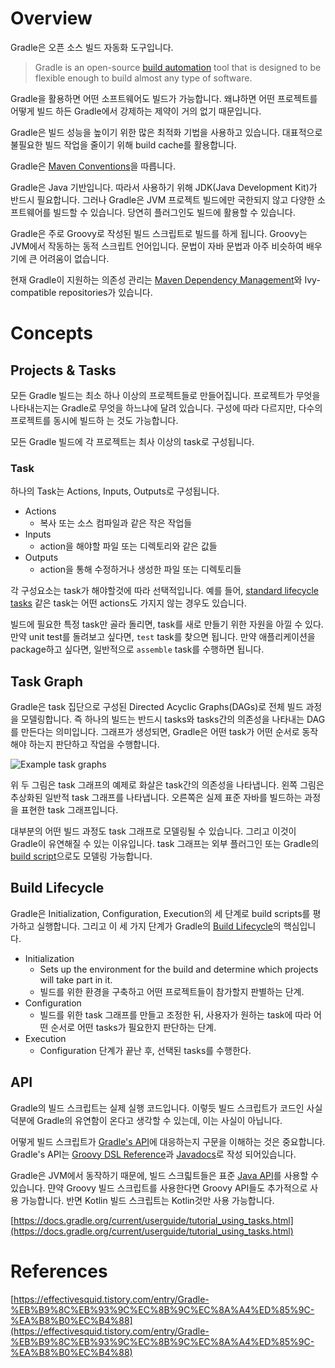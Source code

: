 # Overview

Gradle은 오픈 소스 빌드 자동화 도구입니다. 

>Gradle is an open-source [build automation](https://en.wikipedia.org/wiki/Build_automation) tool that is designed to be flexible enough to build almost any type of software. 

Gradle을 활용하면 어떤 소프트웨어도 빌드가 가능합니다. 왜냐하면 어떤 프로젝트를 어떻게 빌드 하든 Gradle에서 강제하는 제약이 거의 없기 때문입니다. 

Gradle은 빌드 성능을 높이기 위한 많은 최적화 기법을 사용하고 있습니다. 대표적으로  불필요한 빌드 작업을 줄이기 위해 build cache를 활용합니다. 

Gradle은 [Maven Conventions](https://maven.apache.org/maven-conventions.html)을 따릅니다. 

Gradle은 Java 기반입니다. 따라서 사용하기 위해 JDK(Java Development Kit)가 반드시 필요합니다. 그러나 Gradle은 JVM 프로젝트 빌드에만 국한되지 않고 다양한 소프트웨어를 빌드할 수 있습니다.  당연히 플러그인도 빌드에 활용할 수 있습니다.

Gradle은 주로 Groovy로 작성된 빌드 스크립트로 빌드를 하게 됩니다. Groovy는 JVM에서 작동하는 동적 스크립트 언어입니다. 문법이 자바 문법과 아주 비슷하여 배우기에 큰 어려움이 없습니다.

현재 Gradle이 지원하는 의존성 관리는 [Maven Dependency Management](https://maven.apache.org/guides/introduction/introduction-to-dependency-mechanism.html)와 Ivy-compatible repositories가 있습니다.

# Concepts

## Projects & Tasks

모든 Gradle 빌드는 최소 하나 이상의 프로젝트들로 만들어집니다. 프로젝트가 무엇을 나타내는지는 Gradle로 무엇을 하느냐에 달려 있습니다. 구성에 따라 다르지만, 다수의 프로젝트를 동시에 빌드하
는 것도 가능합니다.

모든 Gradle 빌드에 
각 프로젝트는 최사 이상의 task로 구성됩니다. 

### Task

하나의 Task는 Actions, Inputs, Outputs로 구성됩니다.
* Actions
	* 복사 또는 소스 컴파일과 같은 작은 작업들
* Inputs
	* action을 해야할 파일 또는 디렉토리와 같은 값들
* Outputs
	* action을 통해 수정하거나 생성한 파일 또는 디렉토리들

각 구성요소는 task가 해야할것에 따라 선택적입니다. 예를 들어, [standard lifecycle tasks](https://docs.gradle.org/current/userguide/base_plugin.html#sec:base_tasks) 같은 task는 어떤 actions도 가지지 않는 경우도 있습니다. 

빌드에 필요한 특정 task만 골라 돌리면, task를 새로 만들기 위한 자원을 아낄 수 있다. 만약 unit test를 돌려보고 싶다면, `test` task를 찾으면 됩니다. 만약 애플리케이션을 package하고 싶다면, 일반적으로 `assemble` task를 수행하면 됩니다.



## Task Graph

Gradle은 task 집단으로 구성된 Directed Acyclic Graphs(DAGs)로 전체 빌드 과정을 모델링합니다. 즉 하나의 빌드는 반드시 tasks와 tasks간의 의존성을 나타내는 DAG를 만든다는 의미입니다. 그래프가 생성되면, Gradle은 어떤 task가 어떤 순서로 동작해야 하는지 판단하고 작업을 수행합니다.

![Example task graphs](https://docs.gradle.org/current/userguide/img/task-dag-examples.png)

위 두 그림은 task 그래프의 예제로 화살은 task간의 의존성을 나타냅니다. 왼쪽 그림은 추상화된 일반적 task 그래프를 나타냅니다. 오른쪽은 실제 표준 자바를 빌드하는 과정을 표현한 task 그래프입니다.

대부분의 어떤 빌드 과정도 task 그래프로 모델링될 수 있습니다. 그리고 이것이 Gradle이 유연해질 수 있는 이유입니다. task 그래프는 외부 플러그인 또는 Gradle의 [build script](https://docs.gradle.org/current/userguide/tutorial_using_tasks.html)으로도 모델링 가능합니다.

## Build Lifecycle

Gradle은 Initialization, Configuration, Execution의 세 단계로 build scripts를 평가하고 실행합니다. 그리고 이 세 가지 단계가 Gradle의 [Build Lifecycle](https://docs.gradle.org/current/userguide/build_lifecycle.html#build_lifecycle)의 핵심입니다.

* Initialization
	* Sets up the environment for the build and determine which projects will take part in it.
	* 빌드를 위한 환경을 구축하고 어떤 프로젝트들이 참가할지 판별하는 단계.
* Configuration
	* 빌드를 위한 task 그래프를 만들고 조정한 뒤, 사용자가 원하는 task에 따라 어떤 순서로 어떤 tasks가 필요한지 판단하는 단계.
* Execution
	* Configuration 단계가 끝난 후, 선택된 tasks를 수행한다.
   
## API

Gradle의 빌드 스크립트는 실제 실행 코드입니다. 이렇듯 빌드 스크립트가 코드인 사실 덕분에 Gradle의 유연함이 온다고 생각할 수 있는데, 이는 사실이 아닙니다.

어떻게 빌드 스크립트가 [Gradle's API](https://docs.gradle.org/current/javadoc/index.html)에 대응하는지 구문을 이해하는 것은 중요합니다. Gradle's API는 [Groovy DSL Reference](https://docs.gradle.org/current/dsl/)과 [Javadocs](https://docs.gradle.org/current/javadoc/)로 작성 되어있습니다.

Gradle은  JVM에서 동작하기 때문에, 빌드 스크릷트들은 표준 [Java API](https://docs.oracle.com/javase/8/docs/api)를 사용할 수 있습니다.
먄약 Groovy 빌드 스크립트를 사용한다면 Groovy API들도 추가적으로 사용 가능합니다. 반면 Kotlin 빌드 스크립트는 Kotlin것만 사용 가능합니다. 


[https://docs.gradle.org/current/userguide/tutorial_using_tasks.html](https://docs.gradle.org/current/userguide/tutorial_using_tasks.html)

# References

[https://effectivesquid.tistory.com/entry/Gradle-%EB%B9%8C%EB%93%9C%EC%8B%9C%EC%8A%A4%ED%85%9C-%EA%B8%B0%EC%B4%88](https://effectivesquid.tistory.com/entry/Gradle-%EB%B9%8C%EB%93%9C%EC%8B%9C%EC%8A%A4%ED%85%9C-%EA%B8%B0%EC%B4%88)

<!--stackedit_data:
eyJoaXN0b3J5IjpbLTE5MzExOTM5NTNdfQ==
-->